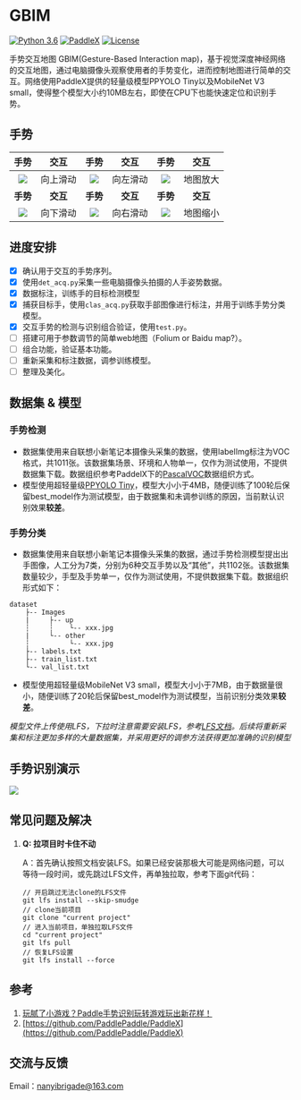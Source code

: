 # GBIM

[![Python 3.6](https://img.shields.io/badge/Python-3.6+-blue.svg)](https://www.python.org/downloads/release/python-360/) [![PaddleX](https://img.shields.io/badge/PaddleX-2.0.0rc4-blue.svg)](LICENSE) [![License](https://img.shields.io/badge/License-Apache%202-blue.svg)](LICENSE)

手势交互地图 GBIM(Gesture-Based Interaction map)，基于视觉深度神经网络的交互地图，通过电脑摄像头观察使用者的手势变化，进而控制地图进行简单的交互。网络使用PaddleX提供的轻量级模型PPYOLO Tiny以及MobileNet  V3 small，使得整个模型大小约10MB左右，即使在CPU下也能快速定位和识别手势。

## 手势

|                          手势                          |   交互   |                          手势                          |   交互   |                          手势                          |   交互   |
| :----------------------------------------------------: | :------: | :----------------------------------------------------: | :------: | :----------------------------------------------------: | :------: |
| ![](https://i.loli.net/2021/08/17/7oQ1LxGh4jF3tpY.jpg) | 向上滑动 | ![](https://i.loli.net/2021/08/17/VoHT1j65CblqvJO.jpg) | 向左滑动 | ![](https://i.loli.net/2021/08/17/RkrTGL59WYA4yXz.jpg) | 地图放大 |
|                        **手势**                        | **交互** |                        **手势**                        | **交互** |                        **手势**                        | **交互** |
| ![](https://i.loli.net/2021/08/17/AImBc5J1MihfTeY.jpg) | 向下滑动 | ![](https://i.loli.net/2021/08/17/pzRXCByJI7cLQx4.jpg) | 向右滑动 | ![](https://i.loli.net/2021/08/17/gLzVIXidaK62Dy7.jpg) | 地图缩小 |

## 进度安排

- [x] 确认用于交互的手势序列。
- [x] 使用`det_acq.py`采集一些电脑摄像头拍摄的人手姿势数据。
- [x] 数据标注，训练手的目标检测模型
- [x] 捕获目标手，使用`clas_acq.py`获取手部图像进行标注，并用于训练手势分类模型。
- [x] 交互手势的检测与识别组合验证，使用`test.py`。
- [ ] 搭建可用于参数调节的简单web地图（Folium or Baidu map?）。
- [ ] 组合功能，验证基本功能。
- [ ] 重新采集和标注数据，调参训练模型。
- [ ] 整理及美化。

## 数据集 & 模型

### 手势检测

- 数据集使用来自联想小新笔记本摄像头采集的数据，使用labelImg标注为VOC格式，共1011张。该数据集场景、环境和人物单一，仅作为测试使用，不提供数据集下载。数据组织参考PaddelX下的[PascalVOC](https://github.com/PaddlePaddle/PaddleX/blob/develop/docs/data/format/detection.md)数据组织方式。
- 模型使用超轻量级[PPYOLO Tiny](https://github.com/PaddlePaddle/PaddleDetection/blob/release/2.2/configs/ppyolo/README_cn.md)，模型大小小于4MB，随便训练了100轮后保留best_model作为测试模型，由于数据集和未调参训练的原因，当前默认识别效果**较差**。

### 手势分类

- 数据集使用来自联想小新笔记本摄像头采集的数据，通过手势检测模型提出出手图像，人工分为7类，分别为6种交互手势以及“其他”，共1102张。该数据集数量较少，手型及手势单一，仅作为测试使用，不提供数据集下载。数据组织形式如下：

```
dataset
	├-- Images
	|     ├-- up
	┆	  ┆	   └-- xxx.jpg
	|	  └-- other
	┆	   	   └-- xxx.jpg
	├-- labels.txt
	├-- train_list.txt
	└-- val_list.txt
```

- 模型使用超轻量级MobileNet  V3 small，模型大小小于7MB，由于数据量很小，随便训练了20轮后保留best_model作为测试模型，当前识别分类效果**较差**。

*模型文件上传使用LFS，下拉时注意需要安装LFS，参考[LFS文档](https://git-lfs.github.com/)。后续将重新采集和标注更加多样的大量数据集，并采用更好的调参方法获得更加准确的识别模型*

## 手势识别演示

![](https://user-images.githubusercontent.com/71769312/130256584-8ac11188-dadc-472b-994e-7e0b7ea2f88a.gif)

## 常见问题及解决

1. **Q: 拉项目时卡住不动**

   A：首先确认按照文档安装LFS。如果已经安装那极大可能是网络问题，可以等待一段时间，或先跳过LFS文件，再单独拉取，参考下面git代码：

   ```shell
   // 开启跳过无法clone的LFS文件
   git lfs install --skip-smudge 
   // clone当前项目
   git clone "current project" 
   // 进入当前项目，单独拉取LFS文件
   cd "current project" 
   git lfs pull 
   // 恢复LFS设置
   git lfs install --force
   ```

## 参考

1. [玩腻了小游戏？Paddle手势识别玩转游戏玩出新花样！](https://aistudio.baidu.com/aistudio/projectdetail/587082)
2. [https://github.com/PaddlePaddle/PaddleX](https://github.com/PaddlePaddle/PaddleX)

## 交流与反馈

Email：nanyibrigade@163.com
